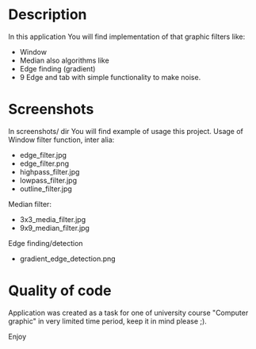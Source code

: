 Description
============
In this application You will find implementation of that graphic filters like:
* Window
* Median
also algorithms like
* Edge finding (gradient)
* 9 Edge
and tab with simple functionality to make noise.

Screenshots
==============
In screenshots/ dir You will find example of usage this project. Usage of Window filter function, inter alia:
* edge_filter.jpg
* edge_filter.png
* highpass_filter.jpg
* lowpass_filter.jpg
* outline_filter.jpg

Median filter:
* 3x3_media_filter.jpg
* 9x9_median_filter.jpg

Edge finding/detection
* gradient_edge_detection.png

Quality of code
===============
Application was created as a task for one of university course "Computer graphic" in very limited time period, keep it in mind please ;).

Enjoy